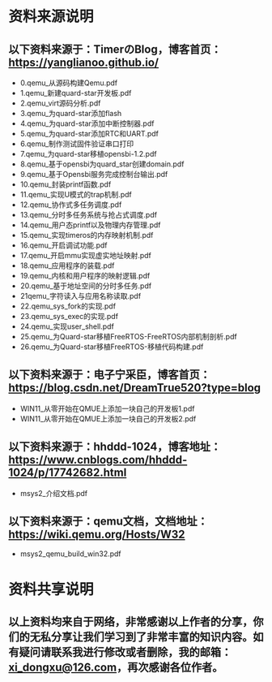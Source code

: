 # 资料来源说明

## 以下资料来源于：TimerのBlog，博客首页：https://yanglianoo.github.io/
 - 0.qemu_从源码构建Qemu.pdf
 - 1.qemu_新建quard-star开发板.pdf
 - 2.qemu_virt源码分析.pdf
 - 3.qemu_为quard-star添加flash
 - 4.qemu_为quard-star添加中断控制器.pdf
 - 5.qemu_为quard-star添加RTC和UART.pdf
 - 6.qemu_制作测试固件验证串口打印
 - 7.qemu_为quard-star移植opensbi-1.2.pdf
 - 8.qemu_基于opensbi为quard_star创建domain.pdf
 - 9.qemu_基于Opensbi服务完成控制台输出.pdf
 - 10.qemu_封装printf函数.pdf
 - 11.qemu_实现U模式的trap机制.pdf
 - 12.qemu_协作式多任务调度.pdf
 - 13.qemu_分时多任务系统与抢占式调度.pdf
 - 14.qemu_用户态printf以及物理内存管理.pdf
 - 15.qemu_实现timeros的内存映射机制.pdf
 - 16.qemu_开启调试功能.pdf
 - 17.qemu_开启mmu实现虚实地址映射.pdf
 - 18.qemu_应用程序的装载.pdf
 - 19.qemu_内核和用户程序的映射逻辑.pdf
 - 20.qemu_基于地址空间的分时多任务.pdf
 - 21qemu_字符读入与应用名称读取.pdf
 - 22.qemu_sys_fork的实现.pdf
 - 23.qemu_sys_exec的实现.pdf
 - 24.qemu_实现user_shell.pdf
 - 25.qemu_为Quard-star移植FreeRTOS-FreeRTOS内部机制剖析.pdf
 - 26.qemu_为Quard-star移植FreeRTOS-移植代码构建.pdf

## 以下资料来源于：电子宁采臣，博客首页：https://blog.csdn.net/DreamTrue520?type=blog
 - WIN11_从零开始在QMUE上添加一块自己的开发板1.pdf
 - WIN11_从零开始在QMUE上添加一块自己的开发板2.pdf

## 以下资料来源于：hhddd-1024，博客地址：https://www.cnblogs.com/hhddd-1024/p/17742682.html
 - msys2_介绍文档.pdf

## 以下资料来源于：qemu文档，文档地址：https://wiki.qemu.org/Hosts/W32
 - msys2_qemu_build_win32.pdf

# 资料共享说明

## 以上资料均来自于网络，非常感谢以上作者的分享，你们的无私分享让我们学习到了非常丰富的知识内容。如有疑问请联系我进行修改或者删除，我的邮箱：xi_dongxu@126.com，再次感谢各位作者。
